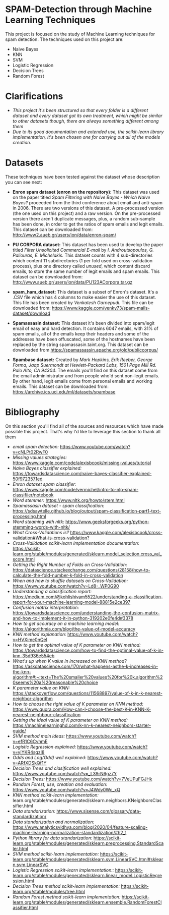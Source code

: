 # SPAM-Detection through Machine Learning Techniques

This project is focused on the study of Machine Learning techniques for spam detection. The techniques used on this project are:
- Naive Bayes
- KNN
- SVM 
- Logistic Regression 
- Decision Trees 
- Random Forest

# Clarifications

- *This project it's been structured so that every folder is a different dataset and every dataset got its own treatment, which might be similar to other datasets though, there are always something different among them*
- *Due to its good documentation and extended use, the scikit-learn library implementation, it's been chosen one for carrying out all of the models creation.*

# Datasets

These techniques have been tested against the dataset whose description you can see next:

- **Enron spam dataset (enron on the repository):** This dataset was used on the paper titled *Spam Filtering with Naive Bayes - Which Naive Bayes?* proceeded from the third conference about email and anti-spam in 2006. There are two versions of this dataset. A pre-processed version (the one used on this project) and a raw version. On the pre-processed version there aren't duplicate messages, plus, a random sub-sample has been done, in order to get the ratios of spam emails and legit emails. This dataset can be downloaded from: http://www2.aueb.gr/users/ion/data/enron-spam/

- **PU CORPORA dataset:** This dataset has been used to develop the paper titled *Filter Unsolicited Commercial E-mail* by *I. Androutsopoulos, G. Paliouras, E. Michelakis.* This dataset counts with 4 sub-directories which content 11 subdirectories (1 per fold used on cross-validation process), plus one directory called *unused*, which content discard emails, to store the same number of legit emails and spam emails. This dataset can be downloaded from: http://www.aueb.gr/users/ion/data/PU123ACorpora.tar.gz

- **spam_ham_dataset:** This dataset is a subset of Enron's dataset. It's a .CSV file which has 4 columns to make easier the use of this dataset. This file has been created by *Venkatesh Garnepudi*. This file can be downloaded from: https://www.kaggle.com/venky73/spam-mails-dataset/download

- **Spamassasin dataset:** This dataset it's been divided into spam/legit email of easy and hard detection. It contains 6047 emails, with 31% of spam emails, all of the emails keep their headers and some of the addresses have been offuscated, some of the hostnames have been replaced by the string spamassasin.taint.org. This dataset can be downloaded from https://spamassassin.apache.org/old/publiccorpus/

- **Spambase dataset:** Created by *Mark Hopkins, Erik Reeber, George Forma, Jaap Suermondt at Hewlett-Packard Labs, 1501 Page Mill Rd. Palo Alto, CA 94304*. The emails you'll find on this dataset come from the email admininistrator and from people who'd sent non-legit emails. By other hand, legit emails come from personal emails and working emails. This dataset can be downloaded from: https://archive.ics.uci.edu/ml/datasets/spambase

# Bibliography

On this section you'll find all of the sources and resources which have made possible this project. That's why I'd like to leverage this section to thank all them

- *email spam detection:* https://www.youtube.com/watch?v=cNLPt02RwF0
- *Missing values strategies:* https://www.kaggle.com/code/alexisbcook/missing-values/tutorial
- *Naive Bayes classifier explained:* https://towardsdatascience.com/naive-bayes-classifier-explained-50f9723571ed
- *Enron dataset spam classifier:* https://www.kaggle.com/code/vermichel/intro-to-nlp-spam-classifiier/notebook
- *Word stemmer:*  https://www.nltk.org/howto/stem.html
- *Spamassasin dataset - spam classification:* https://sdsawtelle.github.io/blog/output/spam-classification-part1-text-processing.html
- *Word steaming with nltk:* https://www.geeksforgeeks.org/python-stemming-words-with-nltk/
- *What Cross-Validations is?* https://www.kaggle.com/alexisbcook/cross-validation#What-is-cross-validation?
- *Cross-Validation scikit-learn implementation documentation:* https://scikit-learn.org/stable/modules/generated/sklearn.model_selection.cross_val_score.html
- *Getting the Right Number of Folds on Cross-Validation:* https://datascience.stackexchange.com/questions/28158/how-to-calculate-the-fold-number-k-fold-in-cross-validation
- *When and how to shuffle datasets on Cross-Validation:* https://www.youtube.com/watch?v=Ld8-_WP0G90
- *Understanding a classification report:* https://medium.com/@kohlishivam5522/understanding-a-classification-report-for-your-machine-learning-model-88815e2ce397
- *Confusion matrix interpretation:* https://towardsdatascience.com/understanding-the-confusion-matrix-and-how-to-implement-it-in-python-319202e0fe4d#3378
- *How to get accuracy on a machine learning model:* https://algorithmia.com/blog/the-value-of-model-accuracy
- *KNN method explanation:* https://www.youtube.com/watch?v=HVXime0nQeI
- *How to get the optimal value of K parameter on KNN method:* https://towardsdatascience.com/how-to-find-the-optimal-value-of-k-in-knn-35d936e554eb
- *What's up when K value in increased on KNN method?* https://askdatascience.com/170/what-happens-asthe-k-increases-in-the-knn-algorithm#:~:text=The%20smaller%20values%20for%20k,algorithm%20seems%20a%20reasonable%20choice
- *K parameter value on KNN:* https://stackoverflow.com/questions/11568897/value-of-k-in-k-nearest-neighbor-algorithm
- *How to choose the right value of K parameter on KNN method:* https://www.quora.com/How-can-I-choose-the-best-K-in-KNN-K-nearest-neighbour-classification
- *Getting the ideal value of K parameter on KNN method:* https://machinelearninghd.com/k-nn-k-nearest-neighbors-starter-guide/
- *SVM method main ideas:* https://www.youtube.com/watch?v=efR1C6CvhmE
- *Logistic Regression explained:* https://www.youtube.com/watch?v=yIYKR4sgzI8
- *Odds and Log(Odd) well explained:* https://www.youtube.com/watch?v=ARfXDSkQf1Y
- *Decision Trees and clasification well explained:* https://www.youtube.com/watch?v=_L39rN6gz7Y
- *Decision Trees:* https://www.youtube.com/watch?v=7VeUPuFGJHk
- *Random Forest, use, creation and evaluation:* https://www.youtube.com/watch?v=J4Wdy0Wc_xQ
- *KNN method scikit-learn implementation:* learn.org/stable/modules/generated/sklearn.neighbors.KNeighborsClassifier.html
- *Data standarization:* https://www.sisense.com/glossary/data-standardization/
- *Data standarization and normalization:* https://www.analyticsvidhya.com/blog/2020/04/feature-scaling-machine-learning-normalization-standardization/#h2_1
- *Python library for data standarization:* https://scikit-learn.org/stable/modules/generated/sklearn.preprocessing.StandardScaler.html
- *SVM method scikit-learn implementation:* https://scikit-learn.org/stable/modules/generated/sklearn.svm.LinearSVC.html#sklearn.svm.LinearSVC
- *Logistic Regression scikit-learn implementation::* https://scikit-learn.org/stable/modules/generated/sklearn.linear_model.LogisticRegression.html
- *Decision Trees method scikit-learn implementation:* https://scikit-learn.org/stable/modules/tree.html
- *Random Forest method scikit-learn implementation:* https://scikit-learn.org/stable/modules/generated/sklearn.ensemble.RandomForestClassifier.html

